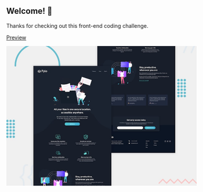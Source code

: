 ## Welcome! 👋

Thanks for checking out this front-end coding challenge.

[Preview](https://carlquintero.github.io/fylo-dark-landing-page/)

![](https://github.com/carlosqdev/fylo-dark-landing-page/blob/master/static/img/github-preview.jpg?raw=true)
